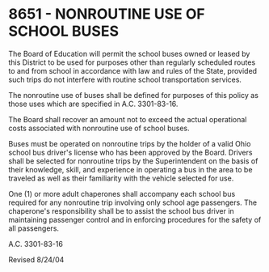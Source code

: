 8651 - NONROUTINE USE OF SCHOOL BUSES
=====================================

The Board of Education will permit the school buses owned or leased by
this District to be used for purposes other than regularly scheduled
routes to and from school in accordance with law and rules of the State,
provided such trips do not interfere with routine school transportation
services.

The nonroutine use of buses shall be defined for purposes of this policy
as those uses which are specified in A.C. 3301-83-16.

The Board shall recover an amount not to exceed the actual operational
costs associated with nonroutine use of school buses.

Buses must be operated on nonroutine trips by the holder of a valid Ohio
school bus driver's license who has been approved by the Board. Drivers
shall be selected for nonroutine trips by the Superintendent on the
basis of their knowledge, skill, and experience in operating a bus in
the area to be traveled as well as their familiarity with the vehicle
selected for use.

One (1) or more adult chaperones shall accompany each school bus
required for any nonroutine trip involving only school age passengers.
The chaperone's responsibility shall be to assist the school bus driver
in maintaining passenger control and in enforcing procedures for the
safety of all passengers.

A.C. 3301-83-16

Revised 8/24/04
